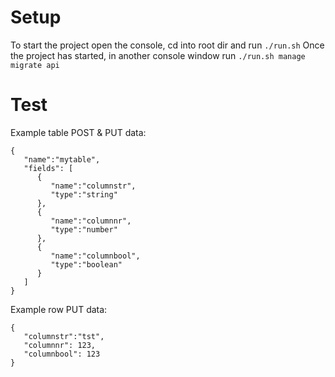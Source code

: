 # Setup
To start the project open the console, cd into root dir and run 
```./run.sh```
Once the project has started, in another console window run
```./run.sh manage migrate api```


# Test
Example table POST & PUT data:
```
{
   "name":"mytable",
   "fields": [
      {
         "name":"columnstr",
         "type":"string"
      },
      {
         "name":"columnnr",
         "type":"number"
      },
      {
         "name":"columnbool",
         "type":"boolean"
      }
   ]
}
```

Example row PUT data:
```
{
   "columnstr":"tst",
   "columnnr": 123,
   "columnbool": 123
}
```